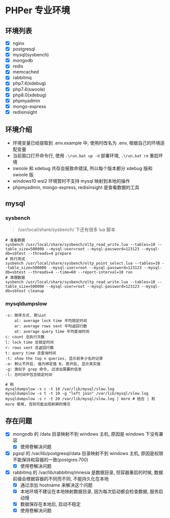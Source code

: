 # PHPer 专业环境

## 环境列表

- [x] nginx
- [x] postgresql
- [x] mysql(sysbench)
- [x] mongodb
- [x] redis
- [x] memcached
- [x] rabbitmq
- [x] php7.4(xdebug)
- [x] php7.4(swoole)
- [x] php8.0(xdebug)
- [x] phpmyadmin
- [x] mongo-express
- [x] redisinsight

## 环境介绍

- 环境变量已经提取到 .env.example 中, 使用时改名为 .env, 根据自己的环境适配变量
- 当前窗口打开命令行, 使用 `.\run.bat up -d` 部署环境, `.\run.bat re` 重启环境
- swoole 和 xdebug 共存会报致命错误, 所以每个版本都分 xdebug 版和 swoole 版
- windows10 wsl2 环境暂时不支持 mysql 映射到本地的操作
- phpmyadmin, mongo-express, redisinsight 是查看数据的工具

## mysql

### sysbench

> /usr/local/share/sysbench/ 下还有很多 lua 脚本

```
# 准备数据
sysbench /usr/local/share/sysbench/oltp_read_write.lua --tables=10 --table_size=500000 --mysql-user=root --mysql-password=123123 --mysql-db=sbtest --threads=4 prepare
# 执行测试
sysbench /usr/local/share/sysbench/oltp_point_select.lua --tables=10 --table_size=500000 --mysql-user=root --mysql-password=123123 --mysql-db=sbtest --threads=4 --time=60 --report-interval=10 run
# 清理数据
sysbench /usr/local/share/sysbench/oltp_read_write.lua --tables=10 --table_size=500000 --mysql-user=root --mysql-password=123123 --mysql-db=sbtest cleanup
```

### mysqldumpslow

```
-s: 排序方式. 默认at
    al: average lock time 平均锁定时间
    ar: average rows sent 平均返回行数
    at: average query time 平均查询时间
c: count 总执行次数
l: lock time 总锁定时间
r: rows sent 总返回行数
t: query time 总查询时间
-t: show the top n queries, 显示前多少名的记录
-a: 默认不开启. 值为绑定值 N, 若开启, 显示真实值
-g: 类似于 grep 命令, 过滤出需要的信息
-l: 总时间中包含锁定时间

# 例
mysqldumpslow -s c -t 10 /var/lib/mysql/slow.log
mysqldumpslow -s t -t 10 -g "left join" /var/lib/mysql/slow.log
mysqldumpslow -s r -t 20 /var/lib/mysql/slow.log | more # 结合 | 和 more 使用, 否则可能出现刷屏的情况
```

## 存在问题

- [x] mongodb 的 /data 目录映射不到 windows 主机, 原因是 windows 下没有兼容
    - [x] 使用卷解决问题
- [x] pgsql 的 /var/lib/postgresql/data 目录映射不到 windows 主机, 原因是权限不能保持和容器的一致(postgres:700)
    - [x] 使用卷解决问题
- [x] rabbitmq 的 /var/lib/rabbitmq/mnesia 是数据目录, 但容器重启的时候, 数据前缀会根据容器的不同而不同, 不能持久化在本地
    - [x] 通过添加 hostname 来解决这个问题
    - [x] 本地环境不建议在本地映射数据目录, 因为每次启动都会检查数据, 服务启动慢
    - [x] 数据保存在本地后, 启动不稳定
    - [x] 使用卷解决问题
